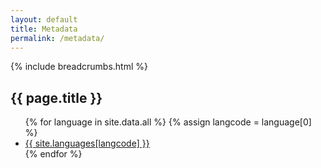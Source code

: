 ```yaml
---
layout: default
title: Metadata
permalink: /metadata/
---
```

{% include breadcrumbs.html %}
<h2>{{ page.title }}</h2>
<ul>
  {% for language in site.data.all %}
  {% assign langcode = language[0] %}
  <li>
    <a class="call-to-action" href="{{ langcode }}">{{ site.languages[langcode] }}</a>
  </li>
  {% endfor %}
</ul>
